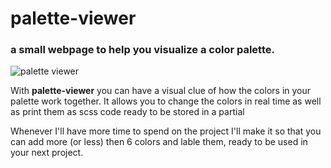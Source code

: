 # palette-viewer
### a small webpage to help you visualize a color palette.

![palette viewer](http://danixland.net/wp-content/uploads/2016/02/palette-650x366.jpg)

With **palette-viewer** you can have a visual clue of how the colors in your palette work together.
It allows you to change the colors in real time as well as print them as scss code ready to be stored in a partial

Whenever I'll have more time to spend on the project I'll make it so that you can add more (or less) then 6 colors and lable them, ready to be used in your next project.
